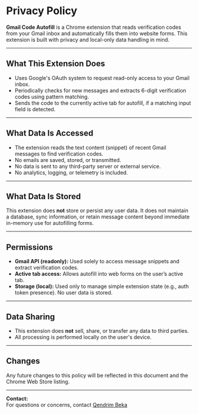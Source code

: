 # Privacy Policy

**Gmail Code Autofill** is a Chrome extension that reads verification codes from your Gmail inbox and automatically fills them into website forms. This extension is built with privacy and local-only data handling in mind.

---

## What This Extension Does

- Uses Google's OAuth system to request read-only access to your Gmail inbox.
- Periodically checks for new messages and extracts 6-digit verification codes using pattern matching.
- Sends the code to the currently active tab for autofill, if a matching input field is detected.

---

## What Data Is Accessed

- The extension reads the text content (snippet) of recent Gmail messages to find verification codes.
- No emails are saved, stored, or transmitted.
- No data is sent to any third-party server or external service.
- No analytics, logging, or telemetry is included.

---

## What Data Is Stored

This extension does **not** store or persist any user data. It does not maintain a database, sync information, or retain message content beyond immediate in-memory use for autofilling forms.

---

## Permissions

- **Gmail API (readonly):** Used solely to access message snippets and extract verification codes.
- **Active tab access:** Allows autofill into web forms on the user’s active tab.
- **Storage (local):** Used only to manage simple extension state (e.g., auth token presence). No user data is stored.

---

## Data Sharing

- This extension does **not** sell, share, or transfer any data to third parties.
- All processing is performed locally on the user's device.

---

## Changes

Any future changes to this policy will be reflected in this document and the Chrome Web Store listing.

---

**Contact:**  
For questions or concerns, contact [Qendrim Beka](https://www.linkedin.com/in/qendrimbeka/)

